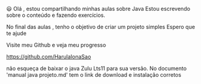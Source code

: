 :smiley: Olá , estou compartilhando minhas aulas sobre Java
Estou escrevendo sobre o conteúdo e fazendo exercícios. 

No final das aulas , tenho o objetivo de criar um projeto simples
Espero que te ajude

Visite meu Github e veja meu progresso

https://github.com/HarulaIonaSao

não esqueça de baixar o java Zulu Lts11 para sua versão.
No documento 'manual java projeto.md' tem o link de download e instalação corretos
